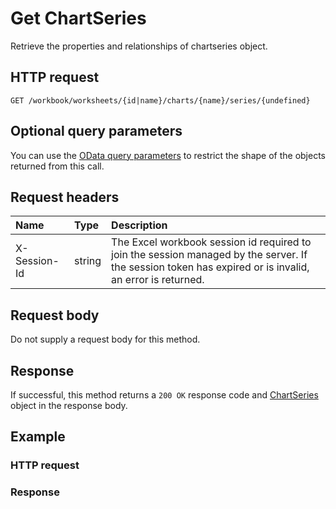 # Get ChartSeries

Retrieve the properties and relationships of chartseries object.
## HTTP request
```http
GET /workbook/worksheets/{id|name}/charts/{name}/series/{undefined}
```

## Optional query parameters
You can use the [OData query parameters](odata-optional-query-parameters.md) to restrict the shape of the objects returned from this call.
## Request headers
| Name       | Type | Description|
|:-----------|:------|:----------|
| X-Session-Id   | string  | The Excel workbook session id required to join the session managed by the server. If the session token has expired or is invalid, an error is returned.|

## Request body
Do not supply a request body for this method.
## Response
If successful, this method returns a `200 OK` response code and [ChartSeries](../resources/chartseries.md) object in the response body.
## Example
### HTTP request
### Response
